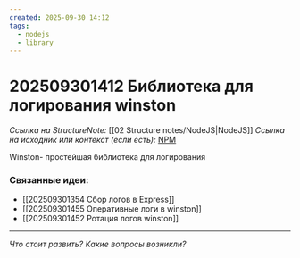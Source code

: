 ```yaml
---
created: 2025-09-30 14:12
tags:
  - nodejs
  - library
---
```

# 202509301412 Библиотека для логирования winston

*Ссылка на StructureNote:* [[02 Structure notes/NodeJS|NodeJS]]
*Ссылка на исходник или контекст (если есть):* [NPM](https://www.npmjs.com/package/winston)

Winston- простейшая библиотека для логирования

### Связанные идеи:

* [[202509301354 Сбор логов в Express]]
* [[202509301455 Оперативные логи в winston]]
* [[202509301452 Ротация логов winston]]
---

*Что стоит развить? Какие вопросы возникли?*
